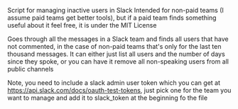 Script for managing inactive users in Slack
Intended for non-paid teams (I assume paid teams get better tools), but if a 
paid team finds something useful about it feel free, it is under the MIT License

Goes through all the messages in a Slack team and finds all users that have not 
commented, in the case of non-paid teams that's only for the last ten thousand 
messages. It can either just list all users and the number of days since they 
spoke, or you can have it remove all non-speaking users from all public channels

Note, you need to include a slack admin user token which you can get at 
https://api.slack.com/docs/oauth-test-tokens, just pick one for the team you 
want to manage and add it to slack_token at the beginning fo the file